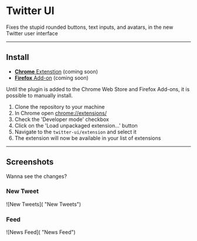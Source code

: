# Twitter UI
Fixes the stupid rounded buttons, text inputs, and avatars, in the new Twitter user interface

---

## Install

 - [**Chrome** Extenstion]() (coming soon)
 - [**Firefox** Add-on]() (coming soon)
 
Until the plugin is added to the Chrome Web Store and Firefox Add-ons, it is possible to manually install.

1. Clone the repository to your machine
1. In Chrome open [chrome://extensions/](chrome://extensions/)
1. Check the 'Developer mode' checkbox
1. Click on the 'Load unpackaged extension...' button
1. Navigate to the `twitter-ui/extension` and select it
1. The extension will now be available in your list of extensions


---

## Screenshots
Wanna see the changes?

### New Tweet
![New Tweets]( "New Tweets")

### Feed
![News Feed]( "News Feed")

